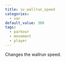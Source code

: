 ```yaml
---
title: sv_wallrun_speed
categories:
  - var
default_value: 300
tags:
  - parkour
  - movement
  - player
---
```


Changes the wallrun speed.
